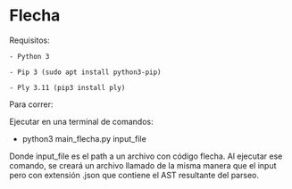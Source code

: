 # Flecha

Requisitos:

	- Python 3

	- Pip 3 (sudo apt install python3-pip)

	- Ply 3.11 (pip3 install ply)

Para correr:

Ejecutar en una terminal de comandos:

- python3 main_flecha.py input_file

Donde input_file es el path a un archivo con código flecha.
Al ejecutar ese comando, se creará un archivo llamado de la misma manera que el input pero con extensión .json que contiene el AST resultante del parseo.
